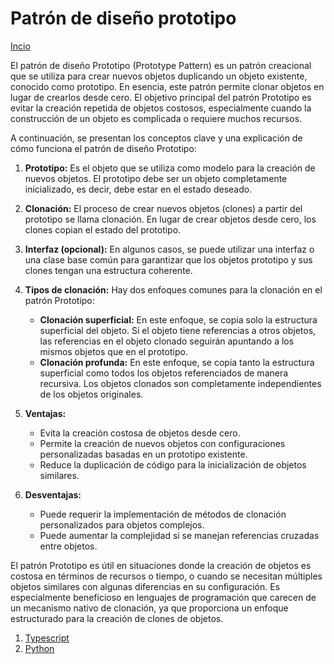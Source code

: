 # Patrón de diseño prototipo

[Incio](../../../README-es.md)

El patrón de diseño Prototipo (Prototype Pattern) es un patrón creacional que se utiliza para crear nuevos objetos duplicando un objeto existente, conocido como prototipo. En esencia, este patrón permite clonar objetos en lugar de crearlos desde cero. El objetivo principal del patrón Prototipo es evitar la creación repetida de objetos costosos, especialmente cuando la construcción de un objeto es complicada o requiere muchos recursos.

A continuación, se presentan los conceptos clave y una explicación de cómo funciona el patrón de diseño Prototipo:

1. **Prototipo:** Es el objeto que se utiliza como modelo para la creación de nuevos objetos. El prototipo debe ser un objeto completamente inicializado, es decir, debe estar en el estado deseado.

2. **Clonación:** El proceso de crear nuevos objetos (clones) a partir del prototipo se llama clonación. En lugar de crear objetos desde cero, los clones copian el estado del prototipo.

3. **Interfaz (opcional):** En algunos casos, se puede utilizar una interfaz o una clase base común para garantizar que los objetos prototipo y sus clones tengan una estructura coherente.

4. **Tipos de clonación:** Hay dos enfoques comunes para la clonación en el patrón Prototipo:

   - **Clonación superficial:** En este enfoque, se copia solo la estructura superficial del objeto. Si el objeto tiene referencias a otros objetos, las referencias en el objeto clonado seguirán apuntando a los mismos objetos que en el prototipo.
   - **Clonación profunda:** En este enfoque, se copia tanto la estructura superficial como todos los objetos referenciados de manera recursiva. Los objetos clonados son completamente independientes de los objetos originales.

5. **Ventajas:**

   - Evita la creación costosa de objetos desde cero.
   - Permite la creación de nuevos objetos con configuraciones personalizadas basadas en un prototipo existente.
   - Reduce la duplicación de código para la inicialización de objetos similares.

6. **Desventajas:**
   - Puede requerir la implementación de métodos de clonación personalizados para objetos complejos.
   - Puede aumentar la complejidad si se manejan referencias cruzadas entre objetos.

El patrón Prototipo es útil en situaciones donde la creación de objetos es costosa en términos de recursos o tiempo, o cuando se necesitan múltiples objetos similares con algunas diferencias en su configuración. Es especialmente beneficioso en lenguajes de programación que carecen de un mecanismo nativo de clonación, ya que proporciona un enfoque estructurado para la creación de clones de objetos.

1. [Typescript](prototype.ts)
1. [Python](prototype.py)
